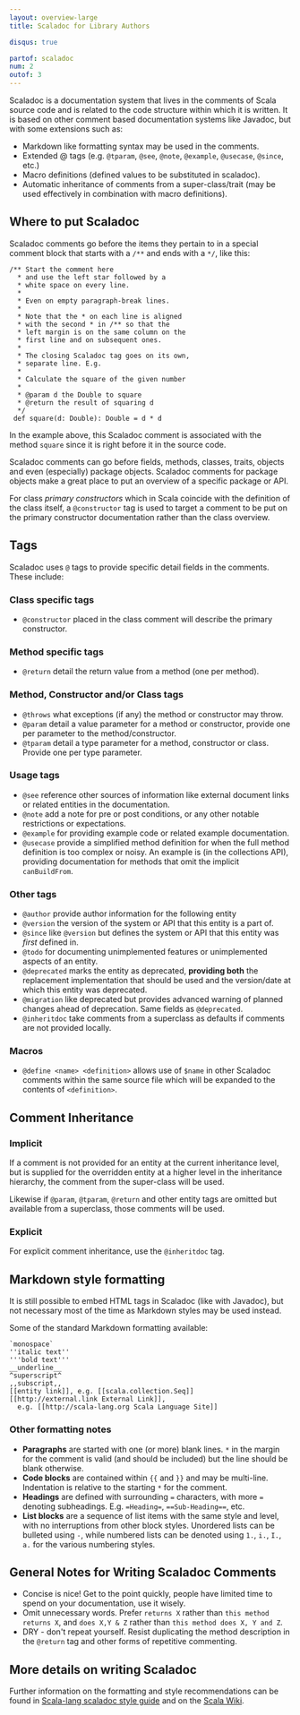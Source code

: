 ```yaml
---
layout: overview-large
title: Scaladoc for Library Authors

disqus: true

partof: scaladoc
num: 2
outof: 3
---
```


Scaladoc is a documentation system that lives in the comments of Scala source code
and is related to the code structure within which it is written. It is based on
other comment based documentation systems like Javadoc, but with some extensions
such as:

- Markdown like formatting syntax may be used in the comments.
- Extended @ tags (e.g. `@tparam`, `@see`, `@note`, `@example`, `@usecase`,
  `@since`, etc.)
- Macro definitions (defined values to be substituted in scaladoc).
- Automatic inheritance of comments from a super-class/trait (may be used
  effectively in combination with macro definitions).

## Where to put Scaladoc

Scaladoc comments go before the items they pertain to in a special comment block
that starts with a `/**` and ends with a `*/`, like this:

    /** Start the comment here
      * and use the left star followed by a
      * white space on every line.
      *
      * Even on empty paragraph-break lines.
      *
      * Note that the * on each line is aligned
      * with the second * in /** so that the
      * left margin is on the same column on the
      * first line and on subsequent ones.
      *
      * The closing Scaladoc tag goes on its own,
      * separate line. E.g.
      *
      * Calculate the square of the given number
      *
      * @param d the Double to square
      * @return the result of squaring d
      */
     def square(d: Double): Double = d * d

In the example above, this Scaladoc comment is associated with the method
`square` since it is right before it in the source code.

Scaladoc comments can go before fields, methods, classes, traits, objects and
even (especially) package objects. Scaladoc comments for package objects make
a great place to put an overview of a specific package or API.

For class *primary constructors* which in Scala coincide with the definition
of the class itself, a `@constructor` tag is used to target a comment to be
put on the primary constructor documentation rather than the class overview.

## Tags
Scaladoc uses `@` tags to provide specific detail fields in the comments. These
include:


### Class specific tags
- `@constructor` placed in the class comment will describe the primary constructor.


### Method specific tags
- `@return` detail the return value from a method (one per method).


### Method, Constructor and/or Class tags
- `@throws` what exceptions (if any) the method or constructor may throw.
- `@param` detail a value parameter for a method or constructor, provide one
  per parameter to the method/constructor.
- `@tparam` detail a type parameter for a method, constructor or class. Provide
  one per type parameter.


### Usage tags
- `@see` reference other sources of information like external document links or
  related entities in the documentation.
- `@note` add a note for pre or post conditions, or any other notable restrictions
  or expectations.
- `@example` for providing example code or related example documentation.
- `@usecase` provide a simplified method definition for when the full method
  definition is too complex or noisy. An example is (in the collections API),
  providing documentation for methods that omit the implicit `canBuildFrom`.

### Other tags
- `@author` provide author information for the following entity
- `@version` the version of the system or API that this entity is a part of.
- `@since` like `@version` but defines the system or API that this entity was
  *first* defined in.
- `@todo` for documenting unimplemented features or unimplemented aspects of
  an entity.
- `@deprecated` marks the entity as deprecated, **providing both** the
  replacement implementation that should be used and the version/date at which
  this entity was deprecated.
- `@migration` like deprecated but provides advanced warning of planned changes
  ahead of deprecation. Same fields as `@deprecated`.
- `@inheritdoc` take comments from a superclass as defaults if comments are not
  provided locally.


### Macros
- `@define <name> <definition>` allows use of `$name` in other Scaladoc comments
  within the same source file which will be expanded to the contents of
  `<definition>`.


## Comment Inheritance

### Implicit
If a comment is not provided for an entity at the current inheritance level, but
is supplied for the overridden entity at a higher level in the inheritance
hierarchy, the comment from the super-class will be used.

Likewise if `@param`, `@tparam`, `@return` and other entity tags are omitted
but available from a superclass, those comments will be used.

### Explicit
For explicit comment inheritance, use the `@inheritdoc` tag.


## Markdown style formatting

It is still possible to embed HTML tags in Scaladoc (like with Javadoc), but
not necessary most of the time as Markdown styles may be used instead.

Some of the standard Markdown formatting available:

    `monospace`
    ''italic text''
    '''bold text'''
    __underline__
    ^superscript^
    ,,subscript,,
    [[entity link]], e.g. [[scala.collection.Seq]]
    [[http://external.link External Link]],
      e.g. [[http://scala-lang.org Scala Language Site]]

### Other formatting notes

- **Paragraphs** are started with one (or more) blank lines. `*` in the margin
  for the comment is valid (and should be included) but the line should be
  blank otherwise.
- **Code blocks** are contained within `{{` and `}}` and may be multi-line.
  Indentation is relative to the starting `*` for the comment.
- **Headings** are defined with surrounding `=` characters, with more `=` denoting
  subheadings. E.g. `=Heading=`, `==Sub-Heading==`, etc.
- **List blocks** are a sequence of list items with the same style and level,
  with no interruptions from other block styles. Unordered lists can be bulleted
  using `-`, while numbered lists can be denoted using `1.`, `i.`, `I.`, `a.` for
  the various numbering styles.

## General Notes for Writing Scaladoc Comments ##

- Concise is nice! Get to the point quickly, people have limited time to spend
  on your documentation, use it wisely.
- Omit unnecessary words. Prefer `returns X` rather than `this method returns X`,
  and `does X,Y & Z` rather than `this method does X, Y and Z`.
- DRY - don't repeat yourself. Resist duplicating the method description in the
  `@return` tag and other forms of repetitive commenting.

## More details on writing Scaladoc

Further information on the formatting and style recommendations can be found in
[Scala-lang scaladoc style guide](http://docs.scala-lang.org/style/scaladoc.html)
and on the
[Scala Wiki](https://wiki.scala-lang.org/display/SW/Writing+Documentation).
